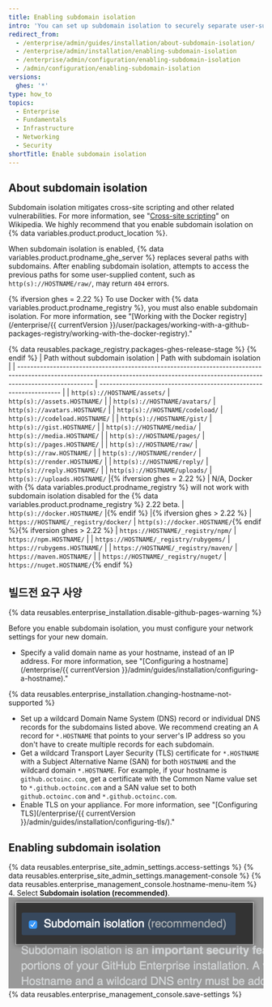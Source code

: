 ```yaml
---
title: Enabling subdomain isolation
intro: 'You can set up subdomain isolation to securely separate user-supplied content from other portions of your {% data variables.product.prodname_ghe_server %} appliance.'
redirect_from:
  - /enterprise/admin/guides/installation/about-subdomain-isolation/
  - /enterprise/admin/installation/enabling-subdomain-isolation
  - /enterprise/admin/configuration/enabling-subdomain-isolation
  - /admin/configuration/enabling-subdomain-isolation
versions:
  ghes: '*'
type: how_to
topics:
  - Enterprise
  - Fundamentals
  - Infrastructure
  - Networking
  - Security
shortTitle: Enable subdomain isolation
---
```


## About subdomain isolation

Subdomain isolation mitigates cross-site scripting and other related vulnerabilities. For more information, see "[Cross-site scripting](http://en.wikipedia.org/wiki/Cross-site_scripting)" on Wikipedia. We highly recommend that you enable subdomain isolation on {% data variables.product.product_location %}.

When subdomain isolation is enabled, {% data variables.product.prodname_ghe_server %} replaces several paths with subdomains. After enabling subdomain isolation, attempts to access the previous paths for some user-supplied content, such as `http(s)://HOSTNAME/raw/`, may return `404` errors.

{% ifversion ghes = 2.22 %}
To use Docker with {% data variables.product.prodname_registry %}, you must also enable subdomain isolation. For more information, see "[Working with the Docker registry](/enterprise/{{ currentVersion }}/user/packages/working-with-a-github-packages-registry/working-with-the-docker-registry)."

{% data reusables.package_registry.packages-ghes-release-stage %}
{% endif %}
| Path without subdomain isolation                                                                                                                                                    | Path with subdomain isolation                                      |
| ----------------------------------------------------------------------------------------------------------------------------------------------------------------------------------- | ------------------------------------------------------------------ |
| `http(s)://HOSTNAME/assets/`                                                                                                                                                        | `http(s)://assets.HOSTNAME/`                                       |
| `http(s)://HOSTNAME/avatars/`                                                                                                                                                       | `http(s)://avatars.HOSTNAME/`                                      |
| `http(s)://HOSTNAME/codeload/`                                                                                                                                                      | `http(s)://codeload.HOSTNAME/`                                     |
| `http(s)://HOSTNAME/gist/`                                                                                                                                                          | `http(s)://gist.HOSTNAME/`                                         |
| `http(s)://HOSTNAME/media/`                                                                                                                                                         | `http(s)://media.HOSTNAME/`                                        |
| `http(s)://HOSTNAME/pages/`                                                                                                                                                         | `http(s)://pages.HOSTNAME/`                                        |
| `http(s)://HOSTNAME/raw/`                                                                                                                                                           | `http(s)://raw.HOSTNAME/`                                          |
| `http(s)://HOSTNAME/render/`                                                                                                                                                        | `http(s)://render.HOSTNAME/`                                       |
| `http(s)://HOSTNAME/reply/`                                                                                                                                                         | `http(s)://reply.HOSTNAME/`                                        |
| `http(s)://HOSTNAME/uploads/`                                                                                                                                                       | `http(s)://uploads.HOSTNAME/`     |{% ifversion ghes = 2.22 %}
| N/A, Docker with {% data variables.product.prodname_registry %} will not work with subdomain isolation disabled for the {% data variables.product.prodname_registry %} 2.22 beta. | `http(s)://docker.HOSTNAME/` |{% endif %}                          |{% ifversion ghes > 2.22 %}
| `https://HOSTNAME/_registry/docker/`                                                                                                                                                | `http(s)://docker.HOSTNAME/`{% endif %}{% ifversion ghes > 2.22 %}
| `https://HOSTNAME/_registry/npm/`                                                                                                                                                   | `https://npm.HOSTNAME/`                                            |
| `https://HOSTNAME/_registry/rubygems/`                                                                                                                                              | `https://rubygems.HOSTNAME/`                                       |
| `https://HOSTNAME/_registry/maven/`                                                                                                                                                 | `https://maven.HOSTNAME/`                                          |
| `https://HOSTNAME/_registry/nuget/`                                                                                                                                                 | `https://nuget.HOSTNAME/`{% endif %}

## 빌드전 요구 사양

{% data reusables.enterprise_installation.disable-github-pages-warning %}

Before you enable subdomain isolation, you must configure your network settings for your new domain.

- Specify a valid domain name as your hostname, instead of an IP address. For more information, see "[Configuring a hostname](/enterprise/{{ currentVersion }}/admin/guides/installation/configuring-a-hostname)."

{% data reusables.enterprise_installation.changing-hostname-not-supported %}

- Set up a wildcard Domain Name System (DNS) record or individual DNS records for the subdomains listed above. We recommend creating an A record for `*.HOSTNAME` that points to your server's IP address so you don't have to create multiple records for each subdomain.
- Get a wildcard Transport Layer Security (TLS) certificate for `*.HOSTNAME` with a Subject Alternative Name (SAN) for both `HOSTNAME` and the wildcard domain `*.HOSTNAME`. For example, if your hostname is `github.octoinc.com`, get a certificate with the Common Name value set to `*.github.octoinc.com` and a SAN value set to both `github.octoinc.com` and `*.github.octoinc.com`.
- Enable TLS on your appliance. For more information, see "[Configuring TLS](/enterprise/{{ currentVersion }}/admin/guides/installation/configuring-tls/)."

## Enabling subdomain isolation

{% data reusables.enterprise_site_admin_settings.access-settings %}
{% data reusables.enterprise_site_admin_settings.management-console %}
{% data reusables.enterprise_management_console.hostname-menu-item %}
4. Select **Subdomain isolation (recommended)**. ![Checkbox to enable subdomain isolation](/assets/images/enterprise/management-console/subdomain-isolation.png)
{% data reusables.enterprise_management_console.save-settings %}
